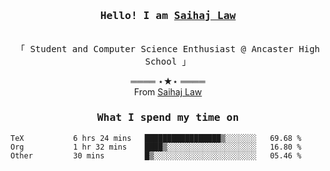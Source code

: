 <h3 align="center"><samp>Hello! I am <b><a rel="nofollow noopener noreferrer" target="_blank" href="">Saihaj Law</a></b></samp></h3>
<p align="center"><br>
  <samp>
    「 Student and Computer Science Enthusiast @ Ancaster High School </b> 」<br>
  </samp>
</p>

  <p align="center">
    ════ ⋆★⋆ ════<br>
    From <a href="">Saihaj Law</a>
  
  </p>
  
</samp>

<h3 align="center"><samp>What I spend my time on</samp></h3>
<p align="center">
<!--START_SECTION:waka-->

```text
TeX           6 hrs 24 mins   █████████████████▒░░░░░░░   69.68 %
Org           1 hr 32 mins    ████▒░░░░░░░░░░░░░░░░░░░░   16.80 %
Other         30 mins         █▒░░░░░░░░░░░░░░░░░░░░░░░   05.46 %
```

<!--END_SECTION:waka-->
</p>
